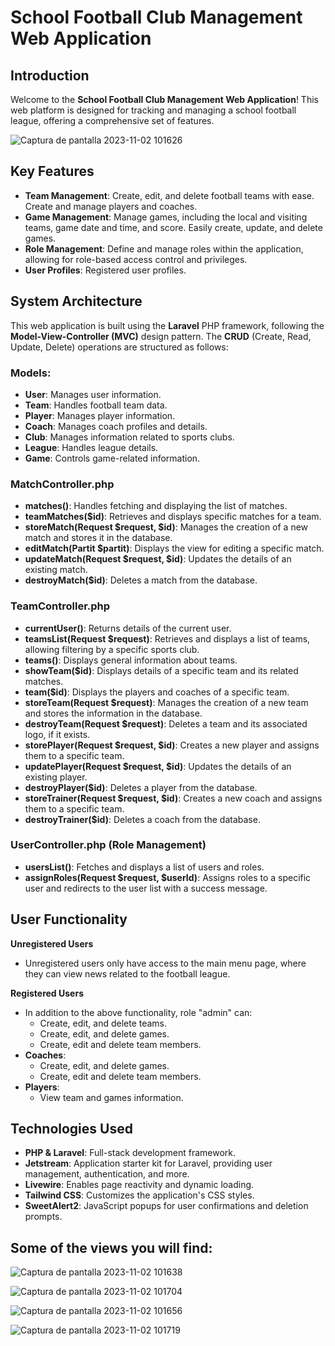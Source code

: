 
# School Football Club Management Web Application

## Introduction
Welcome to the **School Football Club Management Web Application**! This web platform is designed for tracking and managing a school football league, offering a comprehensive set of features.

![Captura de pantalla 2023-11-02 101626](https://github.com/ainaplanass/FootballApp/assets/82839054/0b7b1166-1df9-4b70-aeed-d8fa41e1a42b)

## Key Features
- **Team Management**: Create, edit, and delete football teams with ease. Create and manage players and coaches.
- **Game Management**: Manage games, including the local and visiting teams, game date and time, and score. Easily create, update, and delete games.
- **Role Management**: Define and manage roles within the application, allowing for role-based access control and privileges.
- **User Profiles**: Registered user profiles.

## System Architecture
This web application is built using the **Laravel** PHP framework, following the **Model-View-Controller (MVC)** design pattern. The **CRUD** (Create, Read, Update, Delete) operations are structured as follows:

### Models:
- **User**: Manages user information.
- **Team**: Handles football team data.
- **Player**: Manages player information.
- **Coach**: Manages coach profiles and details.
- **Club**: Manages information related to sports clubs.
- **League**: Handles league details.
- **Game**: Controls game-related information.

### MatchController.php
- **matches()**: Handles fetching and displaying the list of matches.
- **teamMatches($id)**: Retrieves and displays specific matches for a team.
- **storeMatch(Request $request, $id)**: Manages the creation of a new match and stores it in the database.
- **editMatch(Partit $partit)**: Displays the view for editing a specific match.
- **updateMatch(Request $request, $id)**: Updates the details of an existing match.
- **destroyMatch($id)**: Deletes a match from the database.

### TeamController.php
- **currentUser()**: Returns details of the current user.
- **teamsList(Request $request)**: Retrieves and displays a list of teams, allowing filtering by a specific sports club.
- **teams()**: Displays general information about teams.
- **showTeam($id)**: Displays details of a specific team and its related matches.
- **team($id)**: Displays the players and coaches of a specific team.
- **storeTeam(Request $request)**: Manages the creation of a new team and stores the information in the database.
- **destroyTeam(Request $request)**: Deletes a team and its associated logo, if it exists.
- **storePlayer(Request $request, $id)**: Creates a new player and assigns them to a specific team.
- **updatePlayer(Request $request, $id)**: Updates the details of an existing player.
- **destroyPlayer($id)**: Deletes a player from the database.
- **storeTrainer(Request $request, $id)**: Creates a new coach and assigns them to a specific team.
- **destroyTrainer($id)**: Deletes a coach from the database.

### UserController.php (Role Management)
- **usersList()**: Fetches and displays a list of users and roles.
- **assignRoles(Request $request, $userId)**: Assigns roles to a specific user and redirects to the user list with a success message.

## User Functionality
**Unregistered Users**
- Unregistered users only have access to the main menu page, where they can view news related to the football league.

**Registered Users**
- In addition to the above functionality, role "admin" can:
  - Create, edit, and delete teams.
  - Create, edit, and delete games.
  - Create, edit and delete team members.
- **Coaches**:
  - Create, edit, and delete games.
  - Create, edit and delete team members.
- **Players**:
  - View team and games information.

## Technologies Used
- **PHP & Laravel**: Full-stack development framework.
- **Jetstream**: Application starter kit for Laravel, providing user management, authentication, and more.
- **Livewire**: Enables page reactivity and dynamic loading.
- **Tailwind CSS**: Customizes the application's CSS styles.
- **SweetAlert2**: JavaScript popups for user confirmations and deletion prompts.

## Some of the views you will find:
![Captura de pantalla 2023-11-02 101638](https://github.com/ainaplanass/FootballApp/assets/82839054/5b3907c8-8056-4f62-901a-f2a951b228d9)

![Captura de pantalla 2023-11-02 101704](https://github.com/ainaplanass/FootballApp/assets/82839054/ce86bc97-3617-4020-bddf-26e591569ed6)

![Captura de pantalla 2023-11-02 101656](https://github.com/ainaplanass/FootballApp/assets/82839054/653ef306-b2c5-4210-80a4-da9174e5c50d)

![Captura de pantalla 2023-11-02 101719](https://github.com/ainaplanass/FootballApp/assets/82839054/f4e1c4eb-b3b9-4ba3-a4a3-997ace1e1319)

